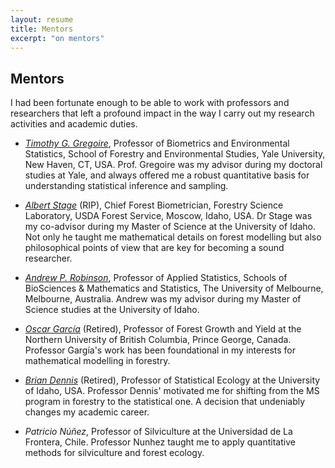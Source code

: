 ```yaml
---
layout: resume
title: Mentors
excerpt: "on mentors"
---
```


## Mentors

I had been fortunate enough to be able to work with professors and researchers that left a profound impact in the way I carry out my
research activities and academic duties.


* *[Timothy G. Gregoire](https://environment.yale.edu/profile/gregoire/)*, Professor of Biometrics and Environmental Statistics, School of Forestry and Environmental Studies, Yale University, New Haven, CT, USA. Prof. Gregoire was my advisor during my doctoral studies at Yale, and always offered me a robust quantitative basis for understanding statistical inference and sampling. 

* *[Albert Stage](https://www.researchgate.net/scientific-contributions/28298976-Albert-R-Stage)* (RIP), Chief Forest Biometrician, Forestry Science Laboratory, USDA Forest Service, Moscow, Idaho, USA. Dr Stage was my co-advisor during my Master of Science at the University of Idaho. Not only he taught me mathematical details on forest modelling but also philosophical points of view that are key for becoming a sound researcher.

* *[Andrew P. Robinson](https://researchers.ms.unimelb.edu.au/~apro@unimelb/)*, Professor of Applied Statistics, Schools of BioSciences & Mathematics and Statistics, The University of Melbourne, Melbourne, Australia. Andrew was my advisor during my Master of Science studies at the University of Idaho. 

* *[Oscar García](https://www.researchgate.net/profile/Oscar_Garcia30)* (Retired), Professor of Forest Growth and Yield at the Northern University of British Columbia, Prince George, Canada. Professor Gargía's work has been foundational in my interests for mathematical modelling in forestry. 

* *[Brian Dennis](https://www.uidaho.edu/cnr/faculty/dennis)* (Retired), Professor of Statistical Ecology at the University of Idaho, USA. Professor Dennis' motivated me for shifting from the MS program in forestry to the statistical one. A decision that undeniably changes my academic career.

* *Patricio Núñez*, Professor of Silviculture at the Universidad de La Frontera, Chile. Professor Nunhez taught me to apply quantitative
 methods for silviculture and forest ecology.

<!-- ### Footer
Last updated: August 2020 -->
